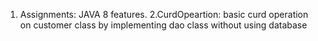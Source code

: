 1. Assignments: JAVA 8 features.
2.CurdOpeartion: basic curd operation on customer class by implementing dao class without using database
